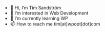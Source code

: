 - 👋 Hi, I’m Tim Sandström
- 👀 I’m interested in Web Development
- 🌱 I’m currently learning WP
- 📫 How to reach me tim[at]wpopt[dot]com

<!---
timwpopt/timwpopt is a ✨ special ✨ repository because its `README.md` (this file) appears on your GitHub profile.
You can click the Preview link to take a look at your changes.
--->

